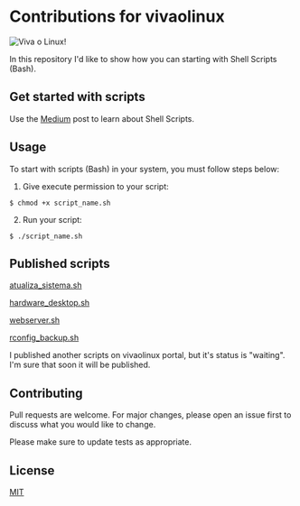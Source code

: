 # Contributions for vivaolinux

![Viva o Linux!](vivaolinux-contributions/scripts(bash)/linux.png)

In this repository I'd like to show how you can starting with Shell Scripts (Bash). 

## Get started with scripts

Use the [Medium](https://medium.com/@amaurybsouza/automa%C3%A7%C3%A3o-com-shell-script-9af0457601c3) post to learn about Shell Scripts.  


## Usage

To start with scripts (Bash) in your system, you must follow steps below:

1) Give execute permission to your script:
```
$ chmod +x script_name.sh 
```
2) Run your script:  

```  
$ ./script_name.sh
```

## Published scripts

[atualiza_sistema.sh](https://www.vivaolinux.com.br/script/Atualizar-Sistema-Ubuntu)

[hardware_desktop.sh](https://www.vivaolinux.com.br/script/Gerenciamento-de-software-e-hardware-de-desktop)

[webserver.sh](https://www.vivaolinux.com.br/script/Instalacao-do-LAMP-no-Linux-Ubuntu)

[rconfig_backup.sh](https://www.vivaolinux.com.br/script/Limpeza-dos-dados-do-rConfig-ferramenta-open-source-de-gerenciamento-de-configuracao)

I published another scripts on vivaolinux portal, but it's status is "waiting". I'm sure that soon it will be published.


## Contributing
Pull requests are welcome. For major changes, please open an issue first to discuss what you would like to change.

Please make sure to update tests as appropriate.

## License
[MIT](https://choosealicense.com/licenses/mit/)
